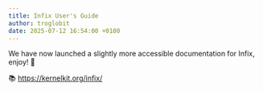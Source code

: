 ```yaml
---
title: Infix User's Guide
author: troglobit
date: 2025-07-12 16:54:00 +0100
---
```


We have now launched a slightly more accessible documentation for Infix, enjoy! 🧡

📚 <https://kernelkit.org/infix/>
